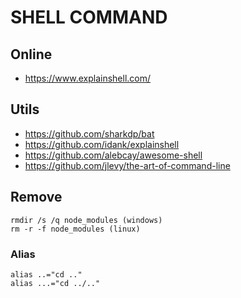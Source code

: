 # SHELL COMMAND

## Online

- https://www.explainshell.com/

## Utils

- https://github.com/sharkdp/bat
- https://github.com/idank/explainshell
- https://github.com/alebcay/awesome-shell
- https://github.com/jlevy/the-art-of-command-line

## Remove

```
rmdir /s /q node_modules (windows)
rm -r -f node_modules (linux)
```

### Alias

```
alias ..="cd .."
alias ...="cd ../.."
```
